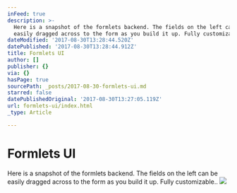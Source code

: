 ```yaml
---
inFeed: true
description: >-
  Here is a snapshot of the formlets backend. The fields on the left can be
  easily dragged across to the form as you build it up. Fully customizable..
dateModified: '2017-08-30T13:28:44.520Z'
datePublished: '2017-08-30T13:28:44.912Z'
title: Formlets UI
author: []
publisher: {}
via: {}
hasPage: true
sourcePath: _posts/2017-08-30-formlets-ui.md
starred: false
datePublishedOriginal: '2017-08-30T13:27:05.119Z'
url: formlets-ui/index.html
_type: Article

---
```

# Formlets UI

Here is a snapshot of the formlets backend. The fields on the left can be easily dragged across to the form as you build it up. Fully customizable..
![](https://the-grid-user-content.s3-us-west-2.amazonaws.com/608d54b5-7e06-4e6d-b890-49510e17b9f5.png)